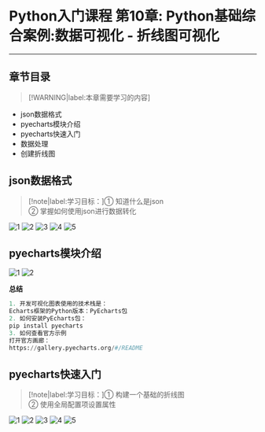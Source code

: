 # Python入门课程 第10章: Python基础综合案例:数据可视化 - 折线图可视化

---

## **章节目录**

> [!WARNING|label:本章需要学习的内容]

+ json数据格式
+ pyecharts模块介绍
+ pyecharts快速入门
+ 数据处理
+ 创建折线图


## **json数据格式**

>[!note|label:学习目标：]① 知道什么是json <br/> ② 掌握如何使用json进行数据转化

![1](https://img-blog.csdnimg.cn/b03c8794448644b08e56a6e90a449439.jpeg)
![2](https://img-blog.csdnimg.cn/9725a1a898d545d1b6f93c5725597848.jpeg)
![3](https://img-blog.csdnimg.cn/4f2a4a8d65e9423089bfa66351ecb953.jpeg)
![4](https://img-blog.csdnimg.cn/309278c2b6604cd399cf1c7ff9752af5.jpeg)
![5](https://img-blog.csdnimg.cn/6ec75db331d741c69b47e25d2808ee63.jpeg)


## **pyecharts模块介绍**

![1](https://img-blog.csdnimg.cn/4e0684d1deb14b98b06a8a632d6ca633.jpeg)
![2](https://img-blog.csdnimg.cn/30bc8bb0fba5412aaa8a9fa9af6502d7.jpeg)
 
 **总结**

 ```py
1. 开发可视化图表使用的技术栈是：
Echarts框架的Python版本：PyEcharts包
2. 如何安装PyEcharts包：
pip install pyecharts
3. 如何查看官方示例
打开官方画廊：
https://gallery.pyecharts.org/#/README

 ```


 ## **pyecharts快速入门**

>[!note|label:学习目标：]① 构建一个基础的折线图 <br/> ② 使用全局配置项设置属性

![1](https://img-blog.csdnimg.cn/02ff1c83633c492fac2150e2c1aaf6e7.jpeg)
![2](https://img-blog.csdnimg.cn/8d4c60e77c3e47bc853ef3f100974d05.jpeg)
![3](https://img-blog.csdnimg.cn/a7a709c06d6445e29e005f71586f8358.jpeg)
![4](https://img-blog.csdnimg.cn/047e7eabffd6479aa03af31c7ca3299e.jpeg)
![5](https://img-blog.csdnimg.cn/789ff3f3319c4ba4ab28f8d60ebddcaa.jpeg)